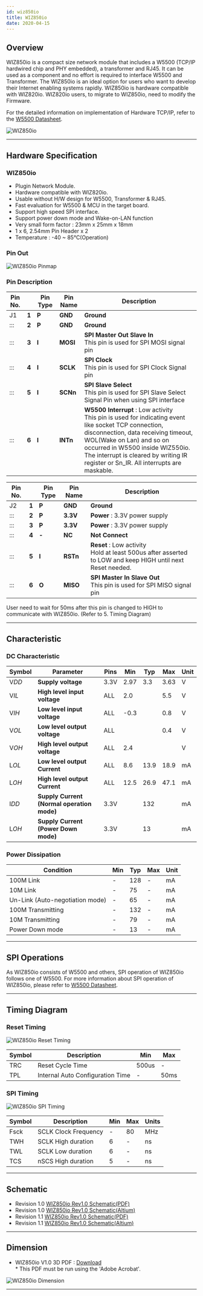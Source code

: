 ```yaml
---
id: wiz850io
title: WIZ850io
date: 2020-04-15
---
```


## Overview

WIZ850io is a compact size network module that includes a W5500 (TCP/IP
hardwired chip and PHY embedded), a transformer and RJ45. It can be used
as a component and no effort is required to interface W5500 and
Transformer. The WIZ850io is an ideal option for users who want to
develop their Internet enabling systems rapidly. WIZ850io is hardware
compatible with WIZ820io. WIZ820io users, to migrate to WIZ850io, need
to modify the Firmware.  

For the detailed information on implementation of Hardware TCP/IP, refer
to the [W5500 Datasheet](../iEthernet/W5500/Datasheet.md).

![WIZ850io](/img/products/wiz850io/wiz850io.png)  

-----

## Hardware Specification

### WIZ850io

   * Plugin Network Module.
   * Hardware compatible with WIZ820io.
   * Usable without H/W design for W5500, Transformer & RJ45.
   * Fast evaluation for W5500 & MCU in the target board.
   * Support high speed SPI interface.
   * Support power down mode and Wake-on-LAN function
   * Very small form factor : 23mm x 25mm x 18mm
   * 1 x 6, 2.54mm Pin Header x 2
   * Temperature : -40 ~ 85℃(Operation)

### Pin Out

![WIZ850io Pinmap](/img/products/wiz850io/wiz850io_pinmap.png)  

### Pin Description

<table>
<thead>
<tr class="header">
<th><strong>Pin No.</strong></th>
<th></th>
<th><strong>Pin Type</strong></th>
<th>Pin Name</th>
<th><strong>Description</strong></th>
</tr>
</thead>
<tbody>
<tr class="odd">
<td>J1</td>
<td><strong>1</strong></td>
<td><strong>P</strong></td>
<td><strong>GND</strong></td>
<td><strong>Ground</strong></td>
</tr>
<tr class="even">
<td>:::</td>
<td><strong>2</strong></td>
<td><strong>P</strong></td>
<td><strong>GND</strong></td>
<td><strong>Ground</strong></td>
</tr>
<tr class="odd">
<td>:::</td>
<td><strong>3</strong></td>
<td><strong>I</strong></td>
<td><strong>MOSI</strong></td>
<td><strong>SPI Master Out Slave In</strong><br />
This pin is used for SPI MOSI signal pin</td>
</tr>
<tr class="even">
<td>:::</td>
<td><strong>4</strong></td>
<td><strong>I</strong></td>
<td><strong>SCLK</strong></td>
<td><strong>SPI Clock</strong><br />
This pin is used for SPI Clock Signal pin</td>
</tr>
<tr class="odd">
<td>:::</td>
<td><strong>5</strong></td>
<td><strong>I</strong></td>
<td><strong>SCNn</strong></td>
<td><strong>SPI Slave Select</strong><br />
This pin is used for SPI Slave Select Signal Pin when using SPI interface</td>
</tr>
<tr class="even">
<td>:::</td>
<td><strong>6</strong></td>
<td><strong>I</strong></td>
<td><strong>INTn</strong></td>
<td><strong>W5500 Interrupt</strong> : Low activity<br />
This pin is used for indicating event like socket TCP connection, disconnection, data receiving timeout, WOL(Wake on Lan) and so on occurred in W5500 inside WIZ550io.<br />
The interrupt is cleared by writing IR register or Sn_IR. All interrupts are maskable.</td>
</tr>
</tbody>
</table>

<table>
<thead>
<tr class="header">
<th><strong>Pin No.</strong></th>
<th></th>
<th><strong>Pin Type</strong></th>
<th>Pin Name</th>
<th><strong>Description</strong></th>
</tr>
</thead>
<tbody>
<tr class="odd">
<td>J2</td>
<td><strong>1</strong></td>
<td><strong>P</strong></td>
<td><strong>GND</strong></td>
<td><strong>Ground</strong></td>
</tr>
<tr class="even">
<td>:::</td>
<td><strong>2</strong></td>
<td><strong>P</strong></td>
<td><strong>3.3V</strong></td>
<td><strong>Power</strong> : 3.3V power supply</td>
</tr>
<tr class="odd">
<td>:::</td>
<td><strong>3</strong></td>
<td><strong>P</strong></td>
<td><strong>3.3V</strong></td>
<td><strong>Power</strong> : 3.3V power supply</td>
</tr>
<tr class="even">
<td>:::</td>
<td><strong>4</strong></td>
<td><strong>-</strong></td>
<td><strong>NC</strong></td>
<td><strong>Not Connect</strong></td>
</tr>
<tr class="odd">
<td>:::</td>
<td><strong>5</strong></td>
<td><strong>I</strong></td>
<td><strong>RSTn</strong></td>
<td><strong>Reset</strong> : Low activity<br />
Hold at least 500us after asserted to LOW and keep HIGH until next Reset needed.</td>
</tr>
<tr class="even">
<td>:::</td>
<td><strong>6</strong></td>
<td><strong>O</strong></td>
<td><strong>MISO</strong></td>
<td><strong>SPI Master In Slave Out</strong><br />
This pin is used for SPI MISO signal pin</td>
</tr>
</tbody>
</table>

User need to wait for 50ms after this pin is changed to HIGH to
communicate with WIZ850io. (Refer to 5. Timing Diagram)

-----

## Characteristic

### DC Characteristic

<table>
<thead>
<tr class="header">
<th>Symbol</th>
<th>Parameter</th>
<th>Pins</th>
<th>Min</th>
<th>Typ</th>
<th>Max</th>
<th>Unit</th>
</tr>
</thead>
<tbody>
<tr class="odd">
<td>V<em>DD</em></td>
<td><strong>Supply voltage</strong></td>
<td>3.3V</td>
<td>2.97</td>
<td>3.3</td>
<td>3.63</td>
<td>V</td>
</tr>
<tr class="even">
<td>V<em>IL</em></td>
<td><strong>High level input voltage</strong></td>
<td>ALL</td>
<td>2.0</td>
<td></td>
<td>5.5</td>
<td>V</td>
</tr>
<tr class="odd">
<td>V<em>IH</em></td>
<td><strong>Low level input voltage</strong></td>
<td>ALL</td>
<td>-0.3</td>
<td></td>
<td>0.8</td>
<td>V</td>
</tr>
<tr class="even">
<td>V<em>OL</em></td>
<td><strong>Low level output voltage</strong></td>
<td>ALL</td>
<td></td>
<td></td>
<td>0.4</td>
<td>V</td>
</tr>
<tr class="odd">
<td>V<em>OH</em></td>
<td><strong>High level output voltage</strong></td>
<td>ALL</td>
<td>2.4</td>
<td></td>
<td></td>
<td>V</td>
</tr>
<tr class="even">
<td>L<em>OL</em></td>
<td><strong>Low level output Current</strong></td>
<td>ALL</td>
<td>8.6</td>
<td>13.9</td>
<td>18.9</td>
<td>mA</td>
</tr>
<tr class="odd">
<td>L<em>OH</em></td>
<td><strong>High level output Current</strong></td>
<td>ALL</td>
<td>12.5</td>
<td>26.9</td>
<td>47.1</td>
<td>mA</td>
</tr>
<tr class="even">
<td>I<em>DD</em></td>
<td><strong>Supply Current<br />
(Normal operation mode)</strong></td>
<td>3.3V</td>
<td></td>
<td>132</td>
<td></td>
<td>mA</td>
</tr>
<tr class="odd">
<td>L<em>OH</em></td>
<td><strong>Supply Current<br />
(Power Down mode)</strong></td>
<td>3.3V</td>
<td></td>
<td>13</td>
<td></td>
<td>mA</td>
</tr>
</tbody>
</table>

### Power Dissipation

| Condition                       | Min | Typ | Max | Unit |
| ------------------------------- | --- | --- | --- | ---- |
| 100M Link                       | \-  | 128 | \-  | mA   |
| 10M Link                        | \-  | 75  | \-  | mA   |
| Un-Link (Auto-negotiation mode) | \-  | 65  | \-  | mA   |
| 100M Transmitting               | \-  | 132 | \-  | mA   |
| 10M Transmitting                | \-  | 79  | \-  | mA   |
| Power Down mode                 | \-  | 13  | \-  | mA   |

-----

## SPI Operations

As WIZ850io consists of W5500 and others, SPI operation of WIZ850io
follows one of W5500. For more information about SPI operation of
WIZ850io, please refer to [W5500 Datasheet](../iEthernet/W5500/Datasheet.md).

-----

## Timing Diagram

### Reset Timing

![WIZ850io Reset Timing](/img/products/wiz850io/wiz850io_reset_timing.png)

| Symbol | Description                      | Min   | Max  |
| ------ | -------------------------------- | ----- | ---- |
| TRC    | Reset Cycle Time                 | 500us | \-   |
| TPL    | Internal Auto Configuration Time | \-    | 50ms |

### SPI Timing

![WIZ850io SPI Timing](/img/products/spi_timing.jpg)

| Symbol | Description          | Min | Max | Units |
| ------ | -------------------- | --- | --- | ----- |
| Fsck   | SCLK Clock Frequency | \-  | 80  | MHz   |
| TWH    | SCLK High duration   | 6   | \-  | ns    |
| TWL    | SCLK Low duration    | 6   | \-  | ns    |
| TCS    | nSCS High duration   | 5   | \-  | ns    |

-----

## Schematic

  - Revision 1.0 <a href="/img/products/wiz850io/wiz850io_sch_v100.pdf" target="_blank">WIZ850io Rev1.0 Schematic(PDF)</a>
  - Revision 1.0 <a href="/img/products/wiz850io/wiz850io_sch_v100.zip" target="_blank">WIZ850io Rev1.0 Schematic(Altium)</a>
  - Revision 1.1 <a href="/img/products/wiz850io/wiz850io_sch_v110.pdf" target="_blank">WIZ850io Rev1.0 Schematic(PDF)</a>
  - Revision 1.1 <a href="/img/products/wiz850io/wiz850io_sch_v110.zip" target="_blank">WIZ850io Rev1.0 Schematic(Altium)</a>

-----

## Dimension

  - WIZ850io V1.0 3D PDF :
    <a href="/img/products/wiz850io/wiz850io_v100_3d.pdf" target="_blank">Download</a>  
    \* This PDF must be run using the 'Adobe Acrobat'.

![WIZ850io Dimension](/img/products/wiz850io/wiz850io_dimension.png)

-----